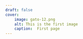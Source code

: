 ```yaml
---
draft: false
cover:
    image: gato-12.png
    alt: This is the first image
    caption:  First page
---
```

